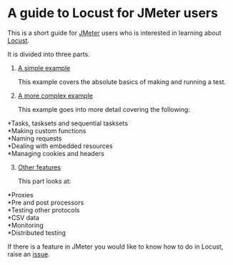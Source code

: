 # A guide to Locust for JMeter users

This is a short guide for [JMeter](https://jmeter.apache.org/) users who is interested in learning about [Locust](https://locust.io/).

It is divided into three parts.

1. [A simple example](./simple_example.md)

   This example covers the absolute basics of making and running a test.

2. [A more complex example](./more_complex_example.md)

   This example goes into more detail covering the following:

  *Tasks, tasksets and sequential tasksets  
  *Making custom functions  
  *Naming requests  
  *Dealing with embedded resources  
  *Managing cookies and headers  

3. [Other features](./other_features.md)

   This part looks at:

  *Proxies  
  *Pre and post processors  
  *Testing other protocols  
  *CSV data  
  *Monitoring  
  *Distributed testing

If there is a feature in JMeter you would like to know how to do in Locust, raise an [issue](https://github.com/howardosborne/locust_for_jmeter_users/issues).